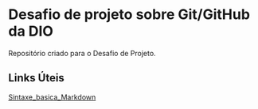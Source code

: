 # Desafio de projeto sobre Git/GitHub da DIO
Repositório  criado para o Desafio de Projeto.

## Links Úteis
[Sintaxe_basica_Markdown  ](https://www.markdownguide.org/basic-syntax/)
